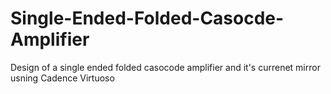 # Single-Ended-Folded-Casocde-Amplifier
Design of a single ended folded casocode amplifier and it's currenet mirror usning Cadence Virtuoso
